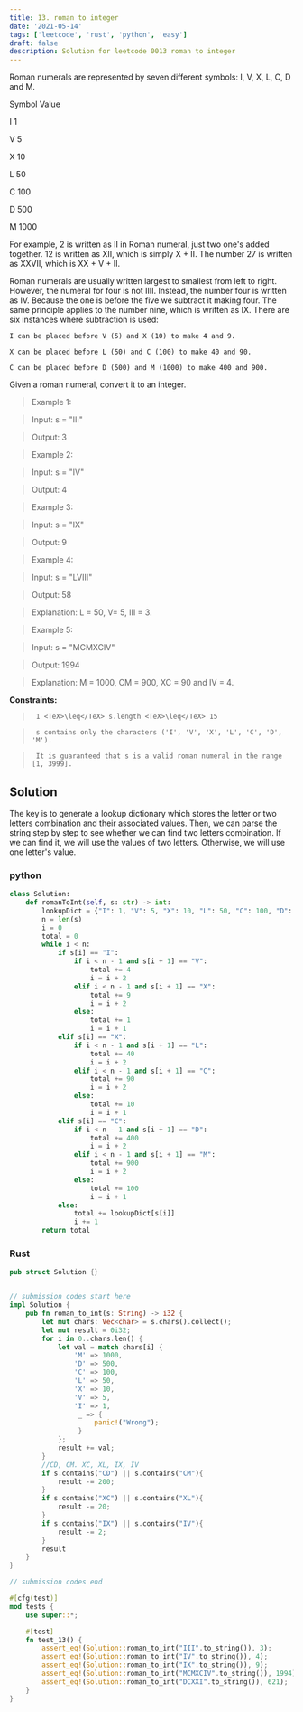 ```yaml
---
title: 13. roman to integer
date: '2021-05-14'
tags: ['leetcode', 'rust', 'python', 'easy']
draft: false
description: Solution for leetcode 0013 roman to integer
---
```


 

  Roman numerals are represented by seven different symbols: I, V, X, L, C, D and M.

  

  Symbol       Value

  I             1

  V             5

  X             10

  L             50

  C             100

  D             500

  M             1000

  For example, 2 is written as II in Roman numeral, just two one's added together. 12 is written as XII, which is simply X + II. The number 27 is written as XXVII, which is XX + V + II.

  Roman numerals are usually written largest to smallest from left to right. However, the numeral for four is not IIII. Instead, the number four is written as IV. Because the one is before the five we subtract it making four. The same principle applies to the number nine, which is written as IX. There are six instances where subtraction is used:

  

  	I can be placed before V (5) and X (10) to make 4 and 9. 

  	X can be placed before L (50) and C (100) to make 40 and 90. 

  	C can be placed before D (500) and M (1000) to make 400 and 900.

  

  Given a roman numeral, convert it to an integer.

   

 >   Example 1:

  

 >   Input: s <TeX>=</TeX> "III"

 >   Output: 3

  

 >   Example 2:

  

 >   Input: s <TeX>=</TeX> "IV"

 >   Output: 4

  

 >   Example 3:

  

 >   Input: s <TeX>=</TeX> "IX"

 >   Output: 9

  

 >   Example 4:

  

 >   Input: s <TeX>=</TeX> "LVIII"

 >   Output: 58

 >   Explanation: L <TeX>=</TeX> 50, V<TeX>=</TeX> 5, III <TeX>=</TeX> 3.

  

 >   Example 5:

  

 >   Input: s <TeX>=</TeX> "MCMXCIV"

 >   Output: 1994

 >   Explanation: M <TeX>=</TeX> 1000, CM <TeX>=</TeX> 900, XC <TeX>=</TeX> 90 and IV <TeX>=</TeX> 4.

  

   

  **Constraints:**

  

 >   	1 <TeX>\leq</TeX> s.length <TeX>\leq</TeX> 15

 >   	s contains only the characters ('I', 'V', 'X', 'L', 'C', 'D', 'M').

 >   	It is guaranteed that s is a valid roman numeral in the range [1, 3999].


## Solution
The key is to generate a lookup dictionary which stores the letter or two letters combination and their associated values. Then, we can parse the string step by step to see whether we can find two letters combination. If we can find it, we will use the values of two letters. Otherwise, we will use one letter's value. 
### python
```python
class Solution:
    def romanToInt(self, s: str) -> int:
        lookupDict = {"I": 1, "V": 5, "X": 10, "L": 50, "C": 100, "D": 500, "M": 1000, "IV": 4, "IX": 9, "XL": 40, "XC": 90, "CD": 400, "CM": 900}
        n = len(s)
        i = 0
        total = 0
        while i < n:
            if s[i] == "I":
                if i < n - 1 and s[i + 1] == "V":
                    total += 4
                    i = i + 2
                elif i < n - 1 and s[i + 1] == "X":
                    total += 9
                    i = i + 2
                else:
                    total += 1
                    i = i + 1
            elif s[i] == "X":
                if i < n - 1 and s[i + 1] == "L":
                    total += 40
                    i = i + 2
                elif i < n - 1 and s[i + 1] == "C":
                    total += 90
                    i = i + 2
                else:
                    total += 10
                    i = i + 1
            elif s[i] == "C":
                if i < n - 1 and s[i + 1] == "D":
                    total += 400
                    i = i + 2
                elif i < n - 1 and s[i + 1] == "M":
                    total += 900
                    i = i + 2
                else:
                    total += 100
                    i = i + 1
            else:
                total += lookupDict[s[i]]
                i += 1
        return total
```
### Rust
```rust
pub struct Solution {}


// submission codes start here
impl Solution {
    pub fn roman_to_int(s: String) -> i32 {
        let mut chars: Vec<char> = s.chars().collect();
        let mut result = 0i32;
        for i in 0..chars.len() {
            let val = match chars[i] {
                'M' => 1000,
                'D' => 500,
                'C' => 100,
                'L' => 50,
                'X' => 10,
                'V' => 5,
                'I' => 1,
                 _ => {
                     panic!("Wrong");
                 }
            };
            result += val;
        }
        //CD, CM. XC, XL, IX, IV
        if s.contains("CD") || s.contains("CM"){
            result -= 200;
        } 
        if s.contains("XC") || s.contains("XL"){
            result -= 20;
        } 
        if s.contains("IX") || s.contains("IV"){
            result -= 2;
        } 
        result
    }
}

// submission codes end

#[cfg(test)]
mod tests {
    use super::*;

    #[test]
    fn test_13() {
        assert_eq!(Solution::roman_to_int("III".to_string()), 3);
        assert_eq!(Solution::roman_to_int("IV".to_string()), 4);
        assert_eq!(Solution::roman_to_int("IX".to_string()), 9);
        assert_eq!(Solution::roman_to_int("MCMXCIV".to_string()), 1994);
        assert_eq!(Solution::roman_to_int("DCXXI".to_string()), 621);
    }
}

```
